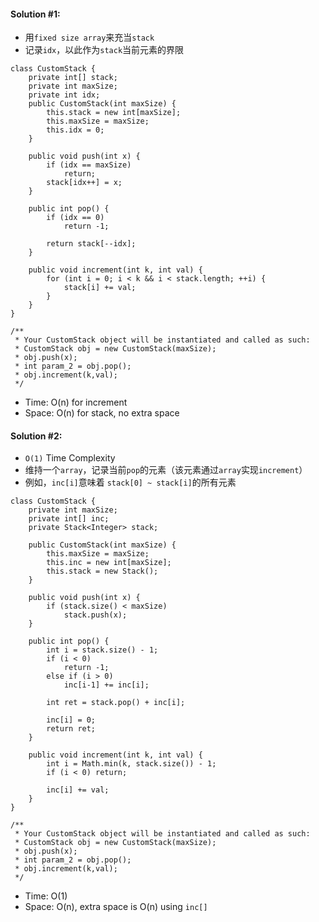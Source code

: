 #### Solution #1:
* 用`fixed size array`来充当`stack`
* 记录`idx`，以此作为`stack`当前元素的界限
```
class CustomStack {
    private int[] stack;
    private int maxSize;
    private int idx;
    public CustomStack(int maxSize) {
        this.stack = new int[maxSize];    
        this.maxSize = maxSize;
        this.idx = 0;
    }
    
    public void push(int x) {
        if (idx == maxSize)
            return;
        stack[idx++] = x;
    }
    
    public int pop() {
        if (idx == 0) 
            return -1;
        
        return stack[--idx];
    }
    
    public void increment(int k, int val) {
        for (int i = 0; i < k && i < stack.length; ++i) {
            stack[i] += val;
        }
    }
}

/**
 * Your CustomStack object will be instantiated and called as such:
 * CustomStack obj = new CustomStack(maxSize);
 * obj.push(x);
 * int param_2 = obj.pop();
 * obj.increment(k,val);
 */
```

* Time: O(n) for increment
* Space: O(n) for stack, no extra space


#### Solution #2:
* `O(1)` Time Complexity 
* 维持一个`array`，记录当前`pop`的元素（该元素通过`array`实现`increment`）
* 例如，`inc[i]`意味着 `stack[0] ~ stack[i]`的所有元素


```
class CustomStack {
    private int maxSize;
    private int[] inc;
    private Stack<Integer> stack;
    
    public CustomStack(int maxSize) {
        this.maxSize = maxSize;
        this.inc = new int[maxSize];
        this.stack = new Stack();
    }
    
    public void push(int x) {
        if (stack.size() < maxSize)
            stack.push(x);
    }
    
    public int pop() {
        int i = stack.size() - 1;
        if (i < 0) 
            return -1;
        else if (i > 0) 
            inc[i-1] += inc[i];
        
        int ret = stack.pop() + inc[i];
    
        inc[i] = 0;
        return ret;
    }
    
    public void increment(int k, int val) {
        int i = Math.min(k, stack.size()) - 1;
        if (i < 0) return;
        
        inc[i] += val;
    }
}

/**
 * Your CustomStack object will be instantiated and called as such:
 * CustomStack obj = new CustomStack(maxSize);
 * obj.push(x);
 * int param_2 = obj.pop();
 * obj.increment(k,val);
 */
```
* Time: O(1)
* Space: O(n), extra space is O(n) using `inc[]`
